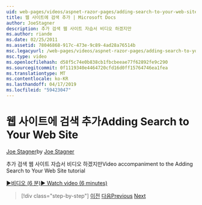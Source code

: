 ```yaml
---
uid: web-pages/videos/aspnet-razor-pages/adding-search-to-your-web-site
title: 웹 사이트에 검색 추가 | Microsoft Docs
author: JoeStagner
description: 추가 검색 웹 사이트 자습서 비디오 하겠지만
ms.author: riande
ms.date: 02/25/2011
ms.assetid: 78046868-917c-473e-9c89-4ad28a76514b
msc.legacyurl: /web-pages/videos/aspnet-razor-pages/adding-search-to-your-web-site
msc.type: video
ms.openlocfilehash: d58f5c74e0b838cb1fbcbeeae77f62892fe9c290
ms.sourcegitcommit: 0f1119340e4464720cfd16d0ff15764746ea1fea
ms.translationtype: MT
ms.contentlocale: ko-KR
ms.lasthandoff: 04/17/2019
ms.locfileid: "59423047"
---
```

# <a name="adding-search-to-your-web-site"></a><span data-ttu-id="21350-103">웹 사이트에 검색 추가</span><span class="sxs-lookup"><span data-stu-id="21350-103">Adding Search to Your Web Site</span></span>

<span data-ttu-id="21350-104">[Joe Stagner](https://github.com/JoeStagner)</span><span class="sxs-lookup"><span data-stu-id="21350-104">by [Joe Stagner](https://github.com/JoeStagner)</span></span>

<span data-ttu-id="21350-105">추가 검색 웹 사이트 자습서 비디오 하겠지만</span><span class="sxs-lookup"><span data-stu-id="21350-105">Video accompaniment to the Adding Search to Your Web Site tutorial</span></span>

[<span data-ttu-id="21350-106">&#9654;비디오 (6 분)</span><span class="sxs-lookup"><span data-stu-id="21350-106">&#9654; Watch video (6 minutes)</span></span>](https://channel9.msdn.com/Blogs/ASP-NET-Site-Videos/adding-search-to-your-web-site)

> [!div class="step-by-step"]
> <span data-ttu-id="21350-107">[이전](adding-email-to-your-web-site.md)
> [다음](adding-social-networking-to-your-website.md)</span><span class="sxs-lookup"><span data-stu-id="21350-107">[Previous](adding-email-to-your-web-site.md)
[Next](adding-social-networking-to-your-website.md)</span></span>

